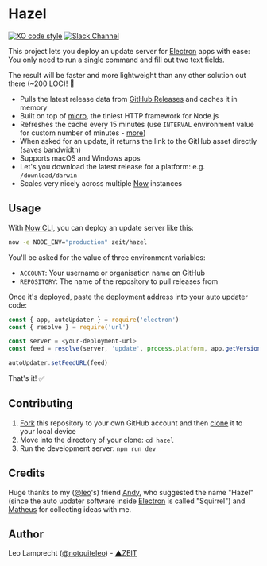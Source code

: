 # Hazel

[![XO code style](https://img.shields.io/badge/code_style-XO-5ed9c7.svg)](https://github.com/sindresorhus/xo)
[![Slack Channel](http://zeit-slackin.now.sh/badge.svg)](https://zeit.chat/)

This project lets you deploy an update server for [Electron](https://electron.atom.io) apps with ease: You only need to run a single command and fill out two text fields.

The result will be faster and more lightweight than any other solution out there (~200 LOC)! :rocket:

- Pulls the latest release data from [GitHub Releases](https://help.github.com/articles/creating-releases/) and caches it in memory
- Built on top of [micro](https://github.com/zeit/micro), the tiniest HTTP framework for Node.js
- Refreshes the cache every 15 minutes (use `INTERVAL` environment value for custom number of minutes - [more](https://developer.github.com/changes/2012-10-14-rate-limit-changes/))
- When asked for an update, it returns the link to the GitHub asset directly (saves bandwidth)
- Supports macOS and Windows apps
- Let's you download the latest release for a platform: e.g. `/download/darwin`
- Scales very nicely across multiple [Now](https://zeit.co/now) instances

## Usage

With [Now CLI](https://zeit.co/download), you can deploy an update server like this:

```bash
now -e NODE_ENV="production" zeit/hazel
```

You'll be asked for the value of three environment variables:

- `ACCOUNT`: Your username or organisation name on GitHub
- `REPOSITORY`: The name of the repository to pull releases from

Once it's deployed, paste the deployment address into your auto updater code:

```js
const { app, autoUpdater } = require('electron')
const { resolve } = require('url')

const server = <your-deployment-url>
const feed = resolve(server, 'update', process.platform, app.getVersion())

autoUpdater.setFeedURL(feed)
```

That's it! :white_check_mark:

## Contributing

1. [Fork](https://help.github.com/articles/fork-a-repo/) this repository to your own GitHub account and then [clone](https://help.github.com/articles/cloning-a-repository/) it to your local device
2. Move into the directory of your clone: `cd hazel`
3. Run the development server: `npm run dev`

## Credits

Huge thanks to my ([@leo](https://github.com/leo)'s) friend [Andy](http://twitter.com/andybitz_), who suggested the name "Hazel" (since the auto updater software inside [Electron](https://electron.atom.io) is called "Squirrel") and [Matheus](https://twitter.com/matheusfrndes) for collecting ideas with me.

## Author

Leo Lamprecht ([@notquiteleo](https://twitter.com/notquiteleo)) - [▲ZEIT](https://zeit.co)
